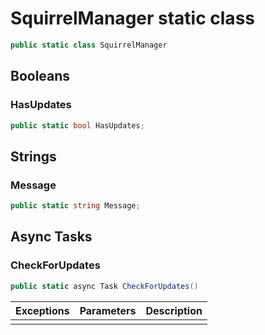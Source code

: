 # SquirrelManager static class
```cs
public static class SquirrelManager
```
## Booleans
### HasUpdates
```cs
public static bool HasUpdates;
```
## Strings
### Message
```cs
public static string Message;
```
## Async Tasks
### CheckForUpdates
```cs
public static async Task CheckForUpdates()
```

| Exceptions | Parameters | Description |
| ---------- | ---------- | ----------- |
|            |            |             |
